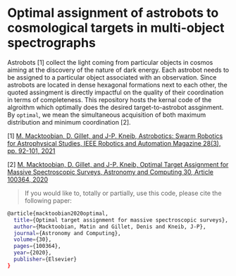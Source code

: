 # Optimal assignment of astrobots to cosmological targets in multi-object spectrographs
Astrobots [1] collect the light coming from particular objects in cosmos aiming at the discovery of the nature of dark energy. Each astrobot needs to be assigned to a particular object associated with an observation. Since astrobots are located in dense hexagonal formations next to each other, the quoted assingment is directly impactful on the quality of their coordination in terms of completeness. This repository hosts the kernal code of the algroithm which optimally does the desired target-to-astrobot assginment. By `optimal`, we mean the simultaneous acquisition of both maximum distribution and minimum coordination [2].

[1] [M. Macktoobian, D. Gillet, and J-P. Kneib, Astrobotics: Swarm Robotics for Astrophysical Studies, IEEE Robotics and Automation Magazine 28(3), pp. 92-101, 2021](https://ieeexplore.ieee.org/document/9340384)

[2] [M. Macktoobian, D. Gillet, and J-P. Kneib, Optimal Target Assignment for Massive  Spectroscopic Surveys, Astronomy and Computing 30, Article 100364, 2020](https://www.sciencedirect.com/science/article/pii/S2213133719301465)

> If you would like to, totally or partially, use this code, please cite the following paper: 

```bash
@article{macktoobian2020optimal,
  title={Optimal target assignment for massive spectroscopic surveys},
  author={Macktoobian, Matin and Gillet, Denis and Kneib, J-P},
  journal={Astronomy and Computing},
  volume={30},
  pages={100364},
  year={2020},
  publisher={Elsevier}
}
```
